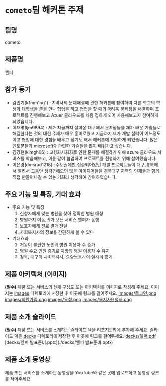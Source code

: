 # `cometo`팀 해커톤 주제

## 팀명

cometo

## 제품명

헬퍼

## 참가 동기
+ 김민기(k1mm1ng1) : 지역사회 문제해결에 관한 해커톤에 참여하여 다른 학교의 학생과 대학생을 분을 만나 협업을 하고 협업을 할 때의 어려움 문제점을 해결하며 프로젝트를 진행해보고 Azuer 클라우드를 처음 접하게 되어 사용해보고자 참여하게 되었습니다.
+ 이재명(ljm9894) : 제가 지금까지 살아온 대구에서 문제점들을 제가 배운 기술들로 해결한다는 것의 대한 주제가 매우 흥미로웠고
지금까지 제가 개발 실력이 어느정도 이고 협업에 대한 경험을 배우고 싶기도 해서 해커톤에 지원하게 되었습니다.
많은 멘토분들과 microsoft와 관련한 기술들을 많이 배워가고 싶습니다.
+ 김강현(kimgh06) : 고령화사회화로 인한 문제를 해결하기 위해 azure 클라우드 서비스를 학습해보고, 이를 같이 협업하여 프로젝트를 진행하기 위해 참여했습니다.
+ 이은경(dmsrud1218) : 수도권에만 집중되어있던 개발 프로젝트들이 대구,경북에서 열려서 그동안 생각만해오던 많은 아이디어들을 경북대구 지역의 인재들과 함께 직접 만들어나갈 수 있는 기회라 생각하여 참여하였습니다.

## 주요 기능 및 특징, 기대 효과
+ 주요 기능 및 특징
  1. 신청자에게 맞는 병원을 찾아 정확한 병원 매칭
  2. 병원까지 이동,귀가 모든 서비스 헬퍼가 동행
  3. 보호자에게 진료 결과 전달
  4. 사회복지사의 정보를 간편하게 볼 수 있다
+ 기대효과
  1. 거동이 불편한 노인의 병원 이용자 수 증가
  2. 병원 수요 인원 증가로 지방의 병원 이용자 수 유지
  3. 경북, 대구의 사회복지사, 요양보호사의 일자리 증가

## 제품 아키텍처 (이미지)

**(필수)** 제품 또는 서비스의 전체 구성도 또는 아키텍처를 이미지로 작성해 주세요. 이미지는 [images](./images) 디렉토리에 저장한 후 이곳에 링크를 걸어주세요.
[images/로그인.png](./images/로그인.png)
[images/회원가입.png](./images/회원가입.png)
[images/요청.png](./images/요청.png)
[images/복지사요청서.png](./images/복지사요청서.png)


## 제품 소개 슬라이드

**(필수)** 제품 또는 서비스를 소개하는 슬라이드 덱을 리포지토리에 추가해 주세요. 슬라이드 덱은 [decks](./decks) 디렉토리에 저장한 후 이곳에 링크를 걸어주세요.
[decks/헬퍼.pdf](./decks/헬퍼.ppf)
[decks/헬퍼 발표준비.pptx](./decks/헬퍼 발표준비.pptx)


## 제품 소개 동영상

제품 또는 서비스를 소개하는 동영상을 YouTube와 같은 곳에 업로드하고 동영상 링크를 적어주세요.
